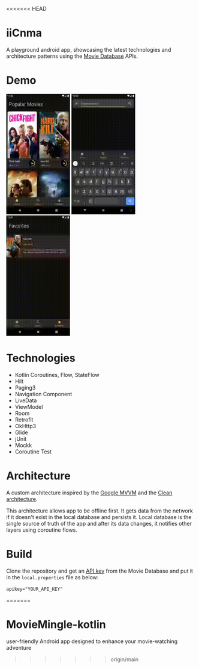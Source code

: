 <<<<<<< HEAD
# iiCnma
A playground android app, showcasing the latest technologies and architecture patterns using the [Movie Database](https://www.themoviedb.org/) APIs.

# Demo
<span><img src="https://github.com/ImnIrdst/iiCnma/blob/main/demo/iicnma-home-detail.gif" width="170" height="320"></span>
<span><img src="https://github.com/ImnIrdst/iiCnma/blob/main/demo/iicnma-search.gif" width="170" height="320"></span>
<span><img src="https://github.com/ImnIrdst/iiCnma/blob/main/demo/iicnma-favorites.gif" width="170" height="320"></span>

# Technologies

- Kotlin Coroutines, Flow, StateFlow
- Hilt
- Paging3
- Navigation Component
- LiveData
- ViewModel
- Room
- Retrofit
- OkHttp3
- Glide
- jUnit
- Mockk
- Coroutine Test

# Architecture
A custom architecture inspired by the [Google MVVM](https://developer.android.com/jetpack/guide) and the [Clean architecture](https://blog.cleancoder.com/uncle-bob/2012/08/13/the-clean-architecture.html).

This architecture allows app to be offline first. It gets data from the network if it doesn't exist in the local database and persists it. Local database is the single source of truth of the app and after its data changes, it notifies other layers using coroutine flows. 

# Build
Clone the repository and get an [API key](https://www.themoviedb.org/settings/api) from the Movie Database and put it in the `local.properties` file as below:

```properties
apikey="YOUR_API_KEY"
```
=======
# MovieMingle-kotlin
user-friendly Android app designed to enhance your movie-watching adventure
>>>>>>> origin/main
